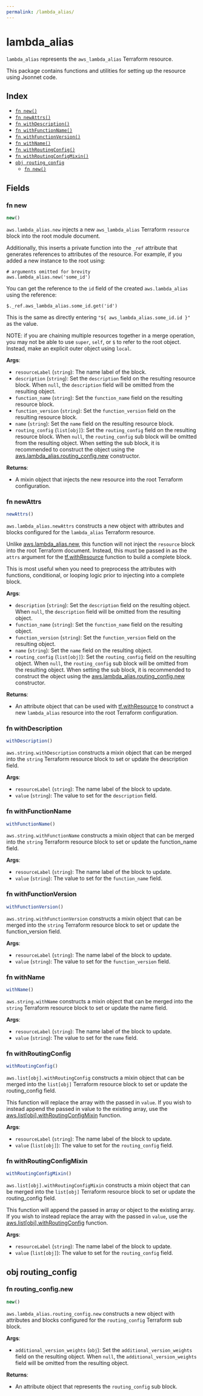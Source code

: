 ```yaml
---
permalink: /lambda_alias/
---
```


# lambda_alias

`lambda_alias` represents the `aws_lambda_alias` Terraform resource.



This package contains functions and utilities for setting up the resource using Jsonnet code.


## Index

* [`fn new()`](#fn-new)
* [`fn newAttrs()`](#fn-newattrs)
* [`fn withDescription()`](#fn-withdescription)
* [`fn withFunctionName()`](#fn-withfunctionname)
* [`fn withFunctionVersion()`](#fn-withfunctionversion)
* [`fn withName()`](#fn-withname)
* [`fn withRoutingConfig()`](#fn-withroutingconfig)
* [`fn withRoutingConfigMixin()`](#fn-withroutingconfigmixin)
* [`obj routing_config`](#obj-routing_config)
  * [`fn new()`](#fn-routing_confignew)

## Fields

### fn new

```ts
new()
```


`aws.lambda_alias.new` injects a new `aws_lambda_alias` Terraform `resource`
block into the root module document.

Additionally, this inserts a private function into the `_ref` attribute that generates references to attributes of the
resource. For example, if you added a new instance to the root using:

    # arguments omitted for brevity
    aws.lambda_alias.new('some_id')

You can get the reference to the `id` field of the created `aws.lambda_alias` using the reference:

    $._ref.aws_lambda_alias.some_id.get('id')

This is the same as directly entering `"${ aws_lambda_alias.some_id.id }"` as the value.

NOTE: if you are chaining multiple resources together in a merge operation, you may not be able to use `super`, `self`,
or `$` to refer to the root object. Instead, make an explicit outer object using `local`.

**Args**:
  - `resourceLabel` (`string`): The name label of the block.
  - `description` (`string`): Set the `description` field on the resulting resource block. When `null`, the `description` field will be omitted from the resulting object.
  - `function_name` (`string`): Set the `function_name` field on the resulting resource block.
  - `function_version` (`string`): Set the `function_version` field on the resulting resource block.
  - `name` (`string`): Set the `name` field on the resulting resource block.
  - `routing_config` (`list[obj]`): Set the `routing_config` field on the resulting resource block. When `null`, the `routing_config` sub block will be omitted from the resulting object. When setting the sub block, it is recommended to construct the object using the [aws.lambda_alias.routing_config.new](#fn-routing_confignew) constructor.

**Returns**:
- A mixin object that injects the new resource into the root Terraform configuration.


### fn newAttrs

```ts
newAttrs()
```


`aws.lambda_alias.newAttrs` constructs a new object with attributes and blocks configured for the `lambda_alias`
Terraform resource.

Unlike [aws.lambda_alias.new](#fn-new), this function will not inject the `resource`
block into the root Terraform document. Instead, this must be passed in as the `attrs` argument for the
[tf.withResource](https://github.com/tf-libsonnet/core/tree/main/docs#fn-withresource) function to build a complete block.

This is most useful when you need to preprocess the attributes with functions, conditional, or looping logic prior to
injecting into a complete block.

**Args**:
  - `description` (`string`): Set the `description` field on the resulting object. When `null`, the `description` field will be omitted from the resulting object.
  - `function_name` (`string`): Set the `function_name` field on the resulting object.
  - `function_version` (`string`): Set the `function_version` field on the resulting object.
  - `name` (`string`): Set the `name` field on the resulting object.
  - `routing_config` (`list[obj]`): Set the `routing_config` field on the resulting object. When `null`, the `routing_config` sub block will be omitted from the resulting object. When setting the sub block, it is recommended to construct the object using the [aws.lambda_alias.routing_config.new](#fn-routing_confignew) constructor.

**Returns**:
  - An attribute object that can be used with [tf.withResource](https://github.com/tf-libsonnet/core/tree/main/docs#fn-withresource) to construct a new `lambda_alias` resource into the root Terraform configuration.


### fn withDescription

```ts
withDescription()
```

`aws.string.withDescription` constructs a mixin object that can be merged into the `string`
Terraform resource block to set or update the description field.



**Args**:
  - `resourceLabel` (`string`): The name label of the block to update.
  - `value` (`string`): The value to set for the `description` field.


### fn withFunctionName

```ts
withFunctionName()
```

`aws.string.withFunctionName` constructs a mixin object that can be merged into the `string`
Terraform resource block to set or update the function_name field.



**Args**:
  - `resourceLabel` (`string`): The name label of the block to update.
  - `value` (`string`): The value to set for the `function_name` field.


### fn withFunctionVersion

```ts
withFunctionVersion()
```

`aws.string.withFunctionVersion` constructs a mixin object that can be merged into the `string`
Terraform resource block to set or update the function_version field.



**Args**:
  - `resourceLabel` (`string`): The name label of the block to update.
  - `value` (`string`): The value to set for the `function_version` field.


### fn withName

```ts
withName()
```

`aws.string.withName` constructs a mixin object that can be merged into the `string`
Terraform resource block to set or update the name field.



**Args**:
  - `resourceLabel` (`string`): The name label of the block to update.
  - `value` (`string`): The value to set for the `name` field.


### fn withRoutingConfig

```ts
withRoutingConfig()
```

`aws.list[obj].withRoutingConfig` constructs a mixin object that can be merged into the `list[obj]`
Terraform resource block to set or update the routing_config field.

This function will replace the array with the passed in `value`. If you wish to instead append the
passed in value to the existing array, use the [aws.list[obj].withRoutingConfigMixin](TODO) function.


**Args**:
  - `resourceLabel` (`string`): The name label of the block to update.
  - `value` (`list[obj]`): The value to set for the `routing_config` field.


### fn withRoutingConfigMixin

```ts
withRoutingConfigMixin()
```

`aws.list[obj].withRoutingConfigMixin` constructs a mixin object that can be merged into the `list[obj]`
Terraform resource block to set or update the routing_config field.

This function will append the passed in array or object to the existing array. If you wish
to instead replace the array with the passed in `value`, use the [aws.list[obj].withRoutingConfig](TODO)
function.


**Args**:
  - `resourceLabel` (`string`): The name label of the block to update.
  - `value` (`list[obj]`): The value to set for the `routing_config` field.


## obj routing_config



### fn routing_config.new

```ts
new()
```


`aws.lambda_alias.routing_config.new` constructs a new object with attributes and blocks configured for the `routing_config`
Terraform sub block.



**Args**:
  - `additional_version_weights` (`obj`): Set the `additional_version_weights` field on the resulting object. When `null`, the `additional_version_weights` field will be omitted from the resulting object.

**Returns**:
  - An attribute object that represents the `routing_config` sub block.
